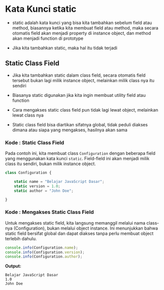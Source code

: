 # Kata Kunci static

- static adalah kata kunci yang bisa kita tambahkan sebelum field atau method, biasannya ketika kita membuat field atau method, maka secara otomatis field akan menjadi property di instance object, dan method akan menjadi function di prototype

- Jika kita tambahkan static, maka hal itu tidak terjadi

## Static Class Field

- Jika kita tambahkan static dalam class field, secara otomatis field tersebut bukan lagi milik instance object, melainkan milik class nya itu sendiri

- Biasanya static digunakan jika kita ingin membuat utility field atau function

- Cara mengakses static class field pun tidak lagi lewat object, melainkan lewat class nya

- Static class field bisa diartikan sifatnya global, tidak peduli diakses dimana atau siapa yang mengakses, hasilnya akan sama

### Kode : Static Class Field

Pada contoh ini, kita membuat class `Configuration` dengan beberapa field yang menggunakan kata kunci `static`. Field-field ini akan menjadi milik class itu sendiri, bukan milik instance object.

```javascript
class Configuration {

    static name = "Belajar JavaScript Dasar";
    static version = 1.0;
    static author = "John Doe";

}
```

### Kode : Mengakses Static Class Field

Untuk mengakses static field, kita langsung memanggil melalui nama class-nya (Configuration), bukan melalui object instance. Ini menunjukkan bahwa static field bersifat global dan dapat diakses tanpa perlu membuat object terlebih dahulu.

```javascript
console.info(Configuration.name);
console.info(Configuration.version);
console.info(Configuration.author);
```

**Output:**
```
Belajar JavaScript Dasar
1.0
John Doe
```
